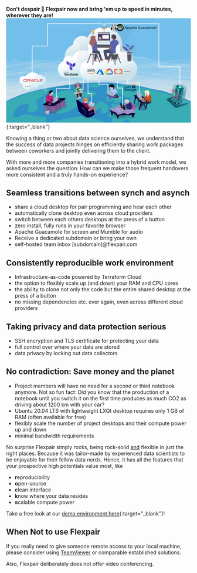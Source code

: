 **Don't despair 🤗 Flexpair now and bring 'em up to speed in minutes, wherever they are!**
[![](assets/architecture.png)](http://demo.flexpair.com){:target="_blank"}

Knowing a thing or two about data science ourselves, we understand that the success of data projects hinges on efficiently sharing work packages between coworkers and jointly delivering them to the client.

With more and more companies transitioning into a hybrid work model, we asked ourselves the question: How can we make those frequent handovers more consistent and a truly hands-on experience?
## Seamless transitions between synch and asynch

- share a cloud desktop for pair programming and hear each other
- automatically clone desktop even across cloud providers
- switch between each others desktops at the press of a button
- zero install, fully runs in your favorite browser
- Apache Guacamole for screen and Mumble for audio
- Receive a dedicated subdomain or bring your own
- self-hosted team inbox [subdomain]@flexpair.com
## Consistently reproducible work environment

- Infrastructure-as-code powered by Terraform Cloud
- the option to flexibly scale up (and down) your RAM and CPU cores
- the ability to clone not only the code but the entire shared desktop at the press of a button
- no missing dependencies etc. ever again, even across different cloud providers
## Taking privacy and data protection serious

- SSH encryption and TLS certificate for protecting your data
- full control over where your data are stored
- data privacy by locking out data collectors

## No contradiction: Save money and the planet

- Project members will have no need for a second or third notebook anymore. Not so fun fact: Did you know that the production of a notebook until you switch it on the first time produces as much CO2 as driving about 1200 km with your car?
- Ubuntu 20.04 LTS with lightweight LXQt desktop requires only 1 GB of RAM (often available for free)
- flexibly scale the number of project desktops and their compute power up and down
- minimal bandwidth requirements

 No surprise Flexpair simply rocks, being rock-solid <u>and</u> flexible in just the right places. Because it was tailor-made by experienced data scientists to be enjoyable for their fellow data nerds. Hence, it has all the features that your prospective high potentials value most, like
- **r**eproducibility
- **o**pen-source
- **c**lean interface
- **k**now where your data resides
- **s**calable compute power 

Take a free look at our [demo environment here](http://demo.flexpair.com){:target="_blank"}!

## When Not to use Flexpair

If you really need to give someone remote access to your local machine, please consider using [TeamViewer](https://www.teamviewer.com/en/) or comparable established solutions.

Also, Flexpair deliberately does not offer video conferencing.